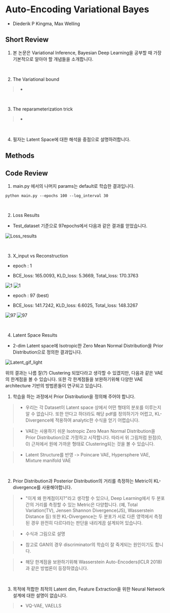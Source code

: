 # Auto-Encoding Variational Bayes

- Diederik P Kingma, Max Welling

## Short Review

1. 본 논문은 Variational Inference, Bayesian Deep Learning을 공부할 때 가장 기본적으로 알아야 할 개념들을 소개합니다.

<br>

2. The Variational bound

> * 

<br>

3. The reparameterization trick

> * 

<br>

4. 필자는 Latent Space에 대한 해석을 중점으로 설명하려합니다.

## Methods


## Code Review

1. main.py 에서의 나머지 params는 default로 학습한 결과입니다.

`python main.py --epochs 100 --log_interval 30`

<br>

2. Loss Results

- Test_dataset 기준으로 97epochs에서 다음과 같은 결과를 얻었습니다.

![Loss_results](https://user-images.githubusercontent.com/82640592/133197837-ff01fabe-0edd-4fc9-9086-edad86cc8132.jpg)

<br>

3. X_input vs Reconstruction
 
- epoch : 1

- BCE_loss: 165.0093, KLD_loss: 5.3669, Total_loss: 170.3763


![1](https://user-images.githubusercontent.com/82640592/133198716-ffe91881-4f91-4caa-a24f-080ca9b01075.jpg)
![1](https://user-images.githubusercontent.com/82640592/133198734-05539ffe-f460-48af-b254-861f12631d6e.jpg)

- epoch : 97 (best)

- BCE_loss: 141.7242, KLD_loss: 6.6025, Total_loss: 148.3267


![97](https://user-images.githubusercontent.com/82640592/133198834-1d42376c-4267-4846-9dba-438a8b48b0cf.jpg)
![97](https://user-images.githubusercontent.com/82640592/133198820-bc1bcbc9-74ae-4081-99f4-6728dded5107.jpg)

<br>

4. Latent Space Results

- 2-dim Latent space에 Isotropic한 Zero Mean Normal Distribution을 Prior Distribution으로 정의한 결과입니다.

![Latent_gif_light](https://user-images.githubusercontent.com/82640592/133202586-daa04877-208d-4d35-8fa0-b2df7ef7f2f8.gif)


위의 결과는 나름 잘(?) Clustering 되었다라고 생각할 수 있겠지만, 다음과 같은 VAE의 한계점을 볼 수 있습니다.
또한 각 한계점들을 보완하기위해 다양한 VAE architecture 기반의 방법론들이 연구되고 있습니다.

1) 학습을 하는 과정에서 Prior Distribution을 정의해 주어야 합니다.

> * 우리는 각 Dataset이 Latent space 상에서 어떤 형태의 분포를 이루는지 알 수 없습니다. 또한 안다고 하더라도 해당 pdf를 정의하기가 어렵고, KL-Divergence에 적용하여 analytic한 수식을 얻기 어렵습니다.

> * VAE는 사용하기 쉬운 Isotropic Zero Mean Normal Distribution을 Prior Distribution으로 가정하고 시작합니다. 따라서 위 그림처럼 원점(0, 0) 근처에서 원에 가까운 형태로 Clustering되는 것을 볼 수 있습니다.

> * Latent Structure를 반영 -> Poincare VAE, Hypersphere VAE, Mixture manifold VAE

<br>

2) Prior Distribution과 Posterior Distribution의 거리를 측정하는 Metric이 KL-divergence를 사용해야합니다.

> * "이게 왜 한계점이지?"라고 생각할 수 있으나, Deep Learning에서 두 분포간의 거리를 측정할 수 있는 Metric은 다양합니다. (예, Total Variation(TV), Jensen Shannon Divergence(JS), Wasserstein Distance 등) 또한 KL-Divergence는 두 분포가 서로 다른 영역에서 측정된 경우 완전히 다르다라는 판단을 내리게끔 설계되어 있습니다.

> * 수식과 그림으로 설명

> * 참고로 GAN의 경우 discriminator의 학습이 잘 죽게되는 원인이기도 합니다.

> * 해당 한계점을 보완하기위해 Wasserstein Auto-Encoders(ICLR 2018)과 같은 방법론이 등장하였습니다.

<br>

3) 목적에 적합한 최적의 Latent dim, Feature Extraction을 위한 Neural Network 설계에 대한 설명이 없습니다.

> * VQ-VAE, VAELLS
